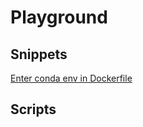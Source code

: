 # Playground

## Snippets

[Enter conda env in Dockerfile](./dockerfile_conda_enter_env.md)

## Scripts
